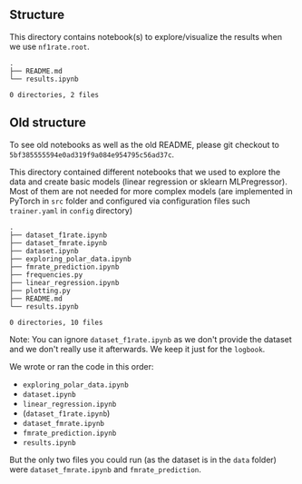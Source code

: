 ## Structure

This directory contains notebook(s) to explore/visualize the results when we use `nf1rate.root`.

```
.
├── README.md
└── results.ipynb

0 directories, 2 files
```


## Old structure

To see old notebooks as well as the old README, please git checkout to `5bf385555594e0ad319f9a084e954795c56ad37c`.

This directory contained different notebooks that we used to explore the data and create basic models (linear regression or sklearn MLPregressor).
Most of them are not needed for more complex models (are implemented in PyTorch in `src` folder and configured via configuration files such `trainer.yaml` in `config` directory)

```
.
├── dataset_f1rate.ipynb
├── dataset_fmrate.ipynb
├── dataset.ipynb
├── exploring_polar_data.ipynb
├── fmrate_prediction.ipynb
├── frequencies.py
├── linear_regression.ipynb
├── plotting.py
├── README.md
└── results.ipynb

0 directories, 10 files
```

Note: You can ignore `dataset_f1rate.ipynb` as we don't provide the dataset and we don't really use it afterwards. We keep it just for the `logbook`.

We wrote or ran the code in this order:
- `exploring_polar_data.ipynb`
- `dataset.ipynb`
- `linear_regression.ipynb`
- (`dataset_f1rate.ipynb`)
- `dataset_fmrate.ipynb`
- `fmrate_prediction.ipynb`
- `results.ipynb`

But the only two files you could run (as the dataset is in the `data` folder) were `dataset_fmrate.ipynb` and `fmrate_prediction`.

